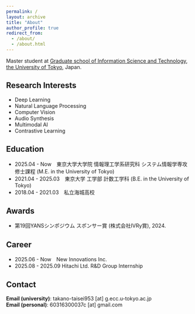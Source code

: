 ```yaml
---
permalink: /
layout: archive
title: "About"
author_profile: true
redirect_from: 
  - /about/
  - /about.html
---
```


Master student at<!-- [Kawashima-Miyazaki Lab.](http://www.bmc.ipc.i.u-tokyo.ac.jp/), --> [Graduate school of Information Science and Technology](https://www.i.u-tokyo.ac.jp/index_e.shtml), [the University of Tokyo](https://www.u-tokyo.ac.jp/en/index.html), Japan.



## Research Interests
- Deep Learning
- Natural Language Processing
- Computer Vision
- Audio Synthesis
- Multimodal AI
- Contrastive Learning

## Education
- 2025.04 - Now　東京大学大学院 情報理工学系研究科 システム情報学専攻 修士課程 (M.E. in the University of Tokyo)
- 2021.04 - 2025.03　東京大学 工学部 計数工学科 (B.E. in the University of Tokyo)
- 2018.04 - 2021.03　私立海城高校

## Awards
- 第19回YANSシンポジウム スポンサー賞 (株式会社IVRy賞), 2024.

## Career
- 2025.06 - Now　New Innovations Inc.
- 2025.08 - 2025.09 Hitachi Ltd. R&D Group Internship

## Contact
**Email (university)**: takano-taisei953 [at] g.ecc.u-tokyo.ac.jp<br>
**Email (personal)**: 60316300037c [at] gmail.com